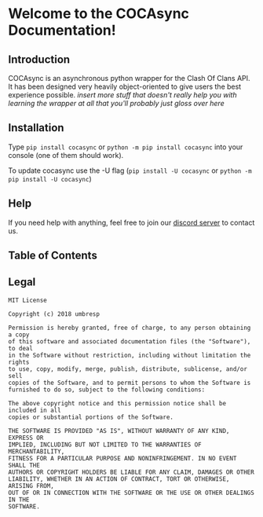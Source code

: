 # Welcome to the COCAsync Documentation!

## Introduction
COCAsync is an asynchronous python wrapper for the Clash Of Clans API. It has been designed very heavily object-oriented to give users the best experience possible. *insert more stuff that doesn't really help you with learning the wrapper at all that you'll probably just gloss over here*

## Installation
Type `pip install cocasync` or `python -m pip install cocasync` into your console (one of them should work).

To update cocasync use the -U flag (`pip install -U cocasync` or `python -m pip install -U cocasync`)

## Help
If you need help with anything, feel free to join our [discord server](https://discord.gg/GZ8jUpA) to contact us.

## Table of Contents

## Legal
```
MIT License

Copyright (c) 2018 umbresp

Permission is hereby granted, free of charge, to any person obtaining a copy
of this software and associated documentation files (the "Software"), to deal
in the Software without restriction, including without limitation the rights
to use, copy, modify, merge, publish, distribute, sublicense, and/or sell
copies of the Software, and to permit persons to whom the Software is
furnished to do so, subject to the following conditions:

The above copyright notice and this permission notice shall be included in all
copies or substantial portions of the Software.

THE SOFTWARE IS PROVIDED "AS IS", WITHOUT WARRANTY OF ANY KIND, EXPRESS OR
IMPLIED, INCLUDING BUT NOT LIMITED TO THE WARRANTIES OF MERCHANTABILITY,
FITNESS FOR A PARTICULAR PURPOSE AND NONINFRINGEMENT. IN NO EVENT SHALL THE
AUTHORS OR COPYRIGHT HOLDERS BE LIABLE FOR ANY CLAIM, DAMAGES OR OTHER
LIABILITY, WHETHER IN AN ACTION OF CONTRACT, TORT OR OTHERWISE, ARISING FROM,
OUT OF OR IN CONNECTION WITH THE SOFTWARE OR THE USE OR OTHER DEALINGS IN THE
SOFTWARE.
```